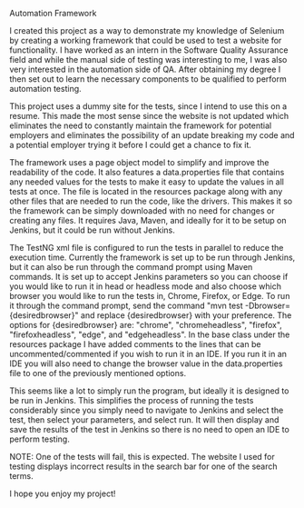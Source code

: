 Automation Framework

I created this project as a way to demonstrate my knowledge of Selenium by creating a working framework 
that could be used to test a website for functionality. I have worked as an intern in the Software 
Quality Assurance field and while the manual side of testing was interesting to me, I was also very interested 
in the automation side of QA. After obtaining my degree I then set out to learn the necessary components to be qualified 
to perform automation testing. 

This project uses a dummy site for the tests, since I intend to use this on a resume. This made the most sense 
since the website is not updated which eliminates the need to constantly maintain the framework for potential employers
and eliminates the possibility of an update breaking my code and a potential employer trying it before I could get a chance to fix it.

The framework uses a page object model to simplify and improve the readability of the code. It also features a data.properties
file that contains any needed values for the tests to make it easy to update the values in all tests at once. The file is 
located in the resources package along with any other files that are needed to run the code, like the drivers. This makes it 
so the framework can be simply downloaded with no need for changes or creating any files. It requires Java, Maven, and ideally for it to 
be setup on Jenkins, but it could be run without Jenkins.

The TestNG xml file is configured to run the tests in parallel to reduce the execution time. Currently the framework is set up
to be run through Jenkins, but it can also be run through the command prompt using Maven commands. It is set up to accept
Jenkins parameters so you can choose if you would like to run it in head or headless mode and also choose which browser you would like 
to run the tests in, Chrome, Firefox, or Edge. To run it through the command prompt, send the command "mvn test -Dbrowser={desiredbrowser}" 
and replace {desiredbrowser} with your preference. The options for {desiredbrowser} are: "chrome", "chromeheadless", "firefox", 
"firefoxheadless", "edge", and "edgeheadless". In the base class under the resources package I have added comments to the lines that can be 
uncommented/commented if you wish to run it in an IDE. If you run it in an IDE you will also need to change the browser value in the
data.properties file to one of the previously mentioned options.

This seems like a lot to simply run the program, but ideally it is designed to be run in Jenkins. This simplifies the process of running the
tests considerably since you simply need to navigate to Jenkins and select the test, then select your parameters, and select run. It will then 
display and save the results of the test in Jenkins so there is no need to open an IDE to perform testing.

NOTE: One of the tests will fail, this is expected. The website I used for testing displays incorrect results in the search bar for one 
of the search terms.

I hope you enjoy my project!
